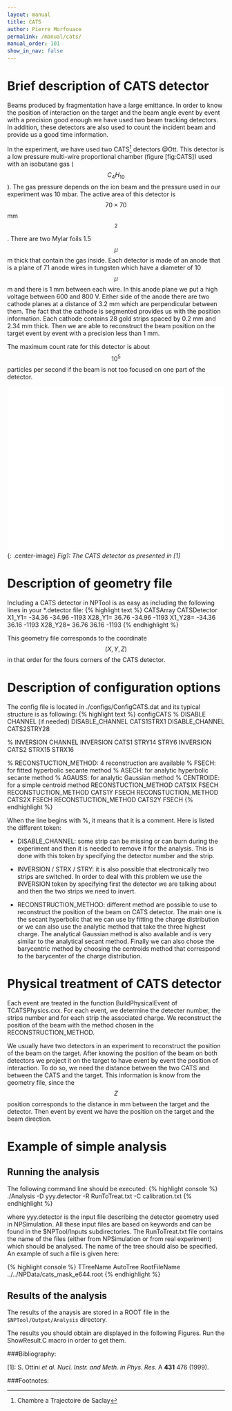 ```yaml
---
layout: manual
title: CATS
author: Pierre Morfouace
permalink: /manual/cats/
manual_order: 101
show_in_nav: false
---
```


Brief description of CATS detector
==================================

 Beams produced by fragmentation have a large emittance. In order to know
the position of interaction on the target and the beam angle event by
event with a precision good enough we have used two beam tracking
detectors. In addition, these detectors are also used to count the
incident beam and provide us a good time information.

In the experiment, we have used two CATS[^1] detectors @Ott. This
detector is a low pressure multi-wire proportional chamber (figure
[fig:CATS]) used with an isobutane gas ($$C _4H_{10}$$). The gas pressure
depends on the ion beam and the pressure used in our experiment was 10
mbar. The active area of this detector is $$70 \times 70$$ mm$$^2$$. There
are two Mylar foils 1.5 $$\mu$$m thick that contain the gas inside. Each
detector is made of an anode that is a plane of 71 anode wires in
tungsten which have a diameter of 10 $$\mu$$m and there is 1 mm between
each wire. In this anode plane we put a high voltage between 600 and 800
V. Either side of the anode there are two cathode planes at a distance
of 3.2 mm which are perpendicular between them. The fact that the
cathode is segmented provides us with the position information. Each
cathode contains 28 gold strips spaced by 0.2 mm and 2.34 mm thick. Then
we are able to reconstruct the beam position on the target event by
event with a precision less than 1 mm.

The maximum count rate for this detector is about $$10^5$$ particles per
second if the beam is not too focused on one part of the detector.

![fig:CATS](/images/CATS_det.png "Fig1: The CATS detector as presented in [1]"){: .center-image}
*Fig1: The CATS detector as presented in [1]*


Description of geometry file
============================

Including a CATS detector in NPTool is as easy as including the
following lines in your \*.detector file:
{% highlight text %}
CATSArray
CATSDetector
   X1_Y1=          -34.36  -34.96  -1193
   X28_Y1=         36.76   -34.96  -1193
   X1_Y28=         -34.36  36.16   -1193
   X28_Y28=        36.76   36.16   -1193
{% endhighlight %}

This geometry file corresponds to the coordinate $$(X,Y,Z)$$ in that order
for the fours corners of the CATS detector.

Description of configuration options
====================================

The config file is located in ./configs/ConfigCATS.dat and its typical
structure is as following:
{% highlight text %}
configCATS
% DISABLE CHANNEL (if needed)
    DISABLE_CHANNEL CATS1STRX1
    DISABLE_CHANNEL CATS2STRY28

% INVERSION CHANNEL
    INVERSION CATS1 STRY14 STRY6
    INVERSION CATS2 STRX15 STRX16
    
% RECONSTUCTION_METHOD: 4 reconstruction are available
% FSECH: for fitted hyperbolic secante method 
% ASECH: for analytic hyperbolic secante method
% AGAUSS: for analytic Gaussian method
% CENTROIDE: for a simple centroid method
RECONSTUCTION_METHOD CATS1X FSECH
RECONSTUCTION_METHOD CATS1Y FSECH
RECONSTUCTION_METHOD CATS2X FSECH
RECONSTUCTION_METHOD CATS2Y FSECH
{% endhighlight %}  

When the line begins with %, it means that it is a comment. Here is
listed the different token:

*   DISABLE\_CHANNEL: some strip can be missing or can burn during the
    experiment and then it is needed to remove it for the analysis. This
    is done with this token by specifying the detector number and the
    strip.

*   INVERSION / STRX / STRY: it is also possible that electronically two
    strips are switched. In order to deal with this problem we use the
    INVERSION token by specifying first the detector we are talking
    about and then the two strips we need to invert.

*   RECONSTRUCTION\_METHOD: different method are possible to use to
    reconstruct the position of the beam on CATS detector. The main one
    is the secant hyperbolic that we can use by fitting the charge
    distribution or we can also use the analytic method that take the
    three highest charge. The analytical Gaussian method is also
    available and is very similar to the analytical secant method.
    Finally we can also chose the barycentric method by choosing the
    centroids method that correspond to the barycenter of the charge
    distribution.

Physical treatment of CATS detector
===================================

Each event are treated in the function BuildPhysicalEvent of
TCATSPhysics.cxx. For each event, we determine the detecter number, the
strips number and for each strip the associated charge. We reconstruct
the position of the beam with the method chosen in the
RECONSTRUCTION\_METHOD.

We usually have two detectors in an experiment to reconstruct the
position of the beam on the target. After knowing the position of the
beam on both detectors we project it on the target to have event by
event the position of interaction. To do so, we need the distance
between the two CATS and between the CATS and the target. This
information is know from the geometry file, since the $$Z$$ position
corresponds to the distance in mm between the target and the detector.
Then event by event we have the position on the target and the beam
direction.

Example of simple analysis
==========================

Running the analysis
--------------------

The following command line should be executed:
{% highlight console %}
  ./Analysis -D yyy.detector -R RunToTreat.txt -C calibration.txt
{% endhighlight %}

where yyy.detector is the input file describing the detector geometry
used in NPSimulation. All these input files are based on keywords and
can be found in the $NPTool/Inputs subdirectories. The RunToTreat.txt
file contains the name of the files (either from NPSimulation or from
real experiment) which should be analysed. The name of the tree should
also be specified. An example of such a file is given here:

{% highlight console %}
TTreeName
  AutoTree
RootFileName
  ../../NPData/cats_mask_e644.root
{% endhighlight %}

Results of the analysis
-----------------------

The results of the anaysis are stored in a ROOT file in the
`$NPTool/Output/Analysis` directory.

The results you should obtain are displayed in the following Figures.
Run the ShowResult.C macro in order to get them.


###Bibliography:

[1]\: S. Ottini <span>*et al.*</span> <span>*Nucl. Instr. and Meth. in Phys. Res.*</span> A <span>**431**</span> 476 (1999).

###Footnotes:

[^1]: Chambre a Trajectoire de Saclay


